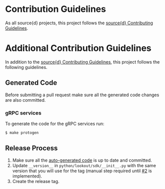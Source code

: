 # Contribution Guidelines

As all source{d} projects, this project follows the
[source{d} Contributing Guidelines](https://github.com/src-d/guide/blob/master/engineering/documents/CONTRIBUTING.md).

# Additional Contribution Guidelines

In addition to the [source{d} Contributing Guidelines](https://github.com/src-d/guide/blob/master/engineering/documents/CONTRIBUTING.md),
this project follows the following guidelines.

## Generated Code

Before submitting a pull request make sure all the generated code changes are also committed.

### gRPC services

To generate the code for the gRPC services run:

```bash
$ make protogen
```

## Release Process

 1. Make sure all the [auto-generated code](#generated-code) is up to date and committed.
 1. Update `__version__` in `python/lookout/sdk/__init__.py` with the same version that you will use for the tag (manual step required until [#2](https://github.com/meyskens/lookout-sdk/issues/2) is implemented).
 1. Create the release tag.
